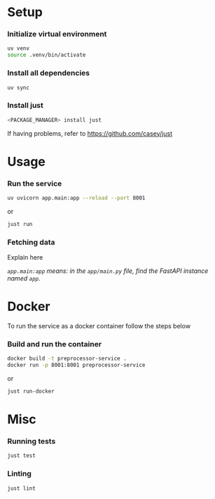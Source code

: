 # Setup

### Initialize virtual environment
```bash
uv venv
source .venv/bin/activate
```

### Install all dependencies 
```bash
uv sync
```

### Install just
```bash
<PACKAGE_MANAGER> install just
```
If having problems, refer to https://github.com/casey/just

# Usage

### Run the service
```bash
uv uvicorn app.main:app --reload --port 8001
```
or
```bash
just run
```

### Fetching data
Explain here

*`app.main:app` means: in the `app/main.py` file, find the FastAPI instance named `app`.*

# Docker
To run the service as a docker container follow the steps below

### Build and run the container
```bash
docker build -t preprocessor-service .   
docker run -p 8001:8001 preprocessor-service
```
or
```bash
just run-docker
```

# Misc
### Running tests
```bash
just test
```
### Linting
```bash
just lint
```